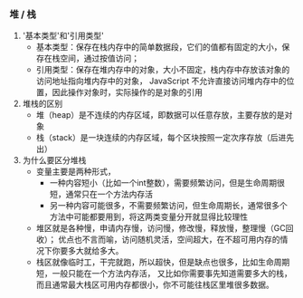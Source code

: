 ### 堆 / 栈
1. '基本类型'和'引用类型'
    - 基本类型：保存在栈内存中的简单数据段，它们的值都有固定的大小，保存在栈空间，通过按值访问；
    - 引用类型：保存在堆内存中的对象，大小不固定，栈内存中存放该对象的访问地址指向堆内存中的对象，
            JavaScript 不允许直接访问堆内存中的位置，因此操作对象时，实际操作的是对象的引用
2. 堆栈的区别
    - 堆（heap）是不连续的内存区域，即数据可以任意存放，主要存放的是对象
    - 栈（stack）是一块连续的内存区域，每个区块按照一定次序存放（后进先出）
3. 为什么要区分堆栈
    - 变量主要是两种形式，
        - 一种内容短小（比如一个int整数），需要频繁访问，但是生命周期很短，通常只在一个方法内存活
        - 另一种内容可能很多，不需要频繁访问，但生命周期长，通常很多个方法中可能都要用到，将这两类变量分开就显得比较理性
    - 堆区就是各种慢，申请内存慢，访问慢，修改慢，释放慢，整理慢（GC回收）；
        优点也不言而喻，访问随机灵活，空间超大，在不超可用内存的情况下你要多大就给多大。 
    - 栈区就像临时工，干完就跑，所以超快，但是缺点也很多，比如生命周期短，一般只能在一个方法内存活，
        又比如你需要事先知道需要多大的栈，而且通常最大栈区可用内存都很小，你不可能往栈区里堆很多数据。
